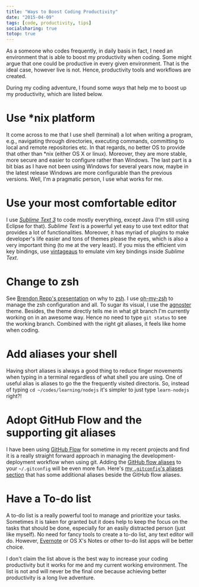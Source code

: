 ```yaml
---
title: "Ways to Boost Coding Productivity"
date: "2015-04-09"
tags: [code, productivity, tips]
socialsharing: true
totop: true
---
```

As a someone who codes frequently, in daily basis in fact, I need an
environment that is able to boost my productivity when coding. Some
might argue that one could be productive in every given environment.
That is the ideal case, however live is not. Hence, productivity
tools and workflows are created.

During my coding adventure, I found some *ways* that help me
to boost up my productivity, which are listed below.

# Use *nix platform
It come across to me that I use shell (terminal) a lot when writing a program,
e.g., navigating through directories, executing commands, committing
to local and remote repositories etc. In that regards,
no better OS to provide that other than *nix (either OS X or linux).
Moreover, they are more stable, more secure and easier to configure rather
than Windows. The last part is a bit bias as I have not been using
Windows for several years now, maybe in the latest release Windows
are more configurable than the previous versions. Well, I'm a pragmatic
person, I use what works for me.

# Use your most comfortable editor
I use [*Sublime Text 3*](http://www.sublimetext.com/3) to code mostly
everything, except Java (I'm still using Eclipse for that).
*Sublime Text* is a powerful yet easy to use
text editor that provides a lot of functionalities. Moreover, it
has myriad of plugins to make developer's life easier and tons of
themes please the eyes, which is also a very important thing (to
me at the very least). If you miss
the efficient vim key bindings, use [vintageaus](https://github.com/guillermooo/Vintageous)
to emulate vim key bindings inside *Sublime Text*.
<!-- Read more -->

# Change to zsh
See
[Brendon Repp's presentation](http://www.slideshare.net/jaguardesignstudio/why-zsh-is-cooler-than-your-shell-16194692)
on why to [zsh](http://www.zsh.org/). I use [oh-my-zsh](http://ohmyz.sh/) to manage the zsh
configuration and all. To sugar its visual, I use the
[agnoster](https://github.com/robbyrussell/oh-my-zsh/wiki/Themes#agnoster) theme. Besides,
the theme directly tells me in what git branch I'm currently working on in an awesome way.
Hence no need to type `git status` to see the working branch. Combined with the right git
aliases, it feels like home when coding.

# Add aliases your shell
Having short aliases is always a good thing to reduce finger movements when typing in
a terminal regardless of what shell you are using. One of useful alias is
aliases to go the the frequently
visited directoris. So, instead of typing `cd ~/codes/learning/nodejs` it's simpler
to just type `learn-nodejs` right?!

# Adopt GitHub Flow and the supporting git aliases
I have been using [GitHub Flow](http://scottchacon.com/2011/08/31/github-flow.html)
for sometime in my recent projects and find it
is a really straight forward approach in managing the development-deployment
workflow when using git. Adding the
[GitHub flow aliases](http://haacked.com/archive/2014/07/28/github-flow-aliases/)
to your `~/.gitconfig` will be even more fun. Here's
[my `.gitconfig`'s aliases section](https://gist.github.com/npatmaja/d72daeb2ec0f21f1af2a)
that has some additional aliases beside the GitHub flow aliases.

# Have a To-do list
A to-do list is a really powerful tool to manage and prioritize your tasks. Sometimes
it is taken for granted but it does help to keep the focus on the tasks that
should be done, especially for an easily distracted person (just like myself).
No need for fancy tools to create a to-do list, any text editor will do. However,
[Evernote](https://evernote.com/) or OS X's Notes or other to-do list apps
will be better choice.

I don't claim the list above is the best way to increase your coding productivity
but it works for me and my current working environment. The list is not and will
never be the final one because achieving better productivity is a long live
adventure.
